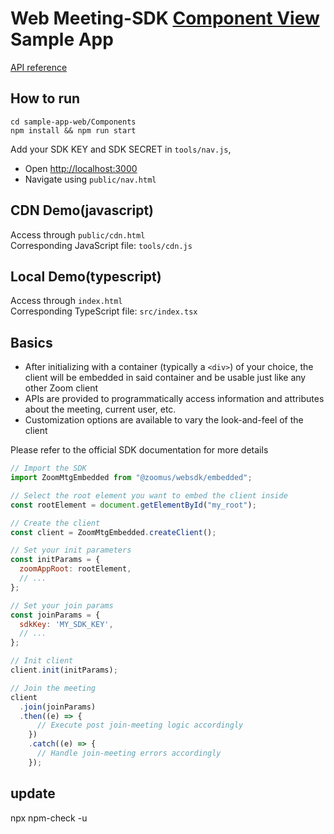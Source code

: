 # Web Meeting-SDK [Component View](https://developers.zoom.us/docs/meeting-sdk/web/component-view/) Sample App
[API reference](https://developers.zoom.us/docs/meeting-sdk/web/component-view/reference/)
## How to run
   
```
cd sample-app-web/Components
npm install && npm run start
```
Add your SDK KEY and SDK SECRET in `tools/nav.js`, 
* Open [http://localhost:3000](http://localhost:3000)  
* Navigate using `public/nav.html`



## CDN Demo(javascript)

Access through `public/cdn.html`  
Corresponding JavaScript file: `tools/cdn.js`  

## Local Demo(typescript)
Access through `index.html`  
Corresponding TypeScript file: `src/index.tsx`  

## Basics
* After initializing with a container (typically a `<div>`) of your choice, the client will be embedded in said container and be usable just like any other Zoom client
* APIs are provided to programmatically access information and attributes about the meeting, current user, etc.
* Customization options are available to vary the look-and-feel of the client

Please refer to the official SDK documentation for more details

```js
// Import the SDK
import ZoomMtgEmbedded from "@zoomus/websdk/embedded";

// Select the root element you want to embed the client inside
const rootElement = document.getElementById("my_root");

// Create the client
const client = ZoomMtgEmbedded.createClient();

// Set your init parameters
const initParams = {
  zoomAppRoot: rootElement,
  // ...
};

// Set your join params
const joinParams = {
  sdkKey: 'MY_SDK_KEY',
  // ...
};

// Init client
client.init(initParams);

// Join the meeting
client
  .join(joinParams)
  .then((e) => {
      // Execute post join-meeting logic accordingly
    })
    .catch((e) => {
      // Handle join-meeting errors accordingly
    });

```

## update
npx npm-check -u

